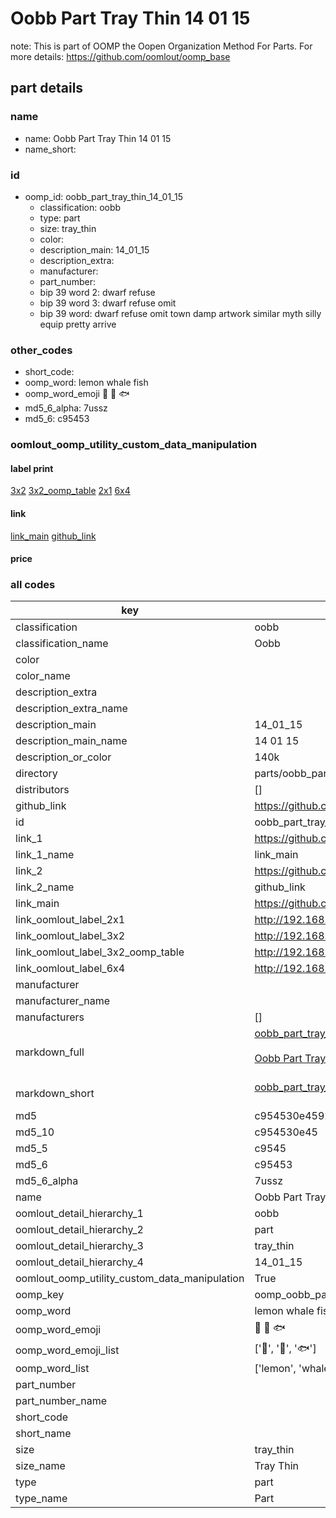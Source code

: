 # Oobb Part Tray Thin 14 01 15  

note: This is part of OOMP the Oopen Organization Method For Parts. For more details: https://github.com/oomlout/oomp_base

##  part details





### name
* name: Oobb Part Tray Thin 14 01 15
* name_short: 
### id
* oomp_id: oobb_part_tray_thin_14_01_15
  * classification: oobb
  * type: part
  * size: tray_thin
  * color: 
  * description_main: 14_01_15
  * description_extra: 
  * manufacturer: 
  * part_number: 
  * bip 39 word 2: dwarf refuse
  * bip 39 word 3: dwarf refuse omit
  * bip 39 word: dwarf refuse omit town damp artwork similar myth silly equip pretty arrive

### other_codes
* short_code: 
* oomp_word: lemon whale fish
* oomp_word_emoji :lemon: :whale: :fish:
* md5_6_alpha: 7ussz
* md5_6: c95453






### oomlout_oomp_utility_custom_data_manipulation
#### label print
[3x2](http://192.168.1.245:1112/?label=oomp%207ussz)
[3x2_oomp_table](http://192.168.1.107:1112/?label=oomp%207ussz)
[2x1](http://192.168.1.242:1112/?label=oomp%207ussz)
[6x4](http://192.168.1.55:1112/?label=oomp%207ussz)    

#### link

[link_main](https://github.com/oomlout/oomlout_oomp_current_version_messy/tree/main/parts/oobb_part_tray_thin_14_01_15) [github_link](https://github.com/oomlout/oomlout_oomp_part_src/tree/main/parts/oobb_part_tray_thin_14_01_15)                             

#### price







### all codes 
| key | value |  
| --- | --- |  
| classification | oobb |  
| classification_name | Oobb |  
| color |  |  
| color_name |  |  
| description_extra |  |  
| description_extra_name |  |  
| description_main | 14_01_15 |  
| description_main_name | 14 01 15 |  
| description_or_color | 140k |  
| directory | parts/oobb_part_tray_thin_14_01_15 |  
| distributors | [] |  
| github_link | https://github.com/oomlout/oomlout_oomp_part_src/tree/main/parts/oobb_part_tray_thin_14_01_15 |  
| id | oobb_part_tray_thin_14_01_15 |  
| link_1 | https://github.com/oomlout/oomlout_oomp_current_version_messy/tree/main/parts/oobb_part_tray_thin_14_01_15 |  
| link_1_name | link_main |  
| link_2 | https://github.com/oomlout/oomlout_oomp_part_src/tree/main/parts/oobb_part_tray_thin_14_01_15 |  
| link_2_name | github_link |  
| link_main | https://github.com/oomlout/oomlout_oomp_current_version_messy/tree/main/parts/oobb_part_tray_thin_14_01_15 |  
| link_oomlout_label_2x1 | http://192.168.1.242:1112/?label=oomp%207ussz |  
| link_oomlout_label_3x2 | http://192.168.1.245:1112/?label=oomp%207ussz |  
| link_oomlout_label_3x2_oomp_table | http://192.168.1.107:1112/?label=oomp%207ussz |  
| link_oomlout_label_6x4 | http://192.168.1.55:1112/?label=oomp%207ussz |  
| manufacturer |  |  
| manufacturer_name |  |  
| manufacturers | [] |  
| markdown_full | [oobb_part_tray_thin_14_01_15](https://github.com/oomlout/oomlout_oomp_current_version_messy/tree/main/parts/oobb_part_tray_thin_14_01_15)<br>[](https://github.com/oomlout/oomlout_oomp_current_version_messy/tree/main/parts/oobb_part_tray_thin_14_01_15)<br>[Oobb Part Tray Thin 14 01 15](https://github.com/oomlout/oomlout_oomp_current_version_messy/tree/main/parts/oobb_part_tray_thin_14_01_15)<br><br> |  
| markdown_short | [oobb_part_tray_thin_14_01_15](https://github.com/oomlout/oomlout_oomp_current_version_messy/tree/main/parts/oobb_part_tray_thin_14_01_15)<br><br> |  
| md5 | c954530e4592991c349b9e6534ed1a25 |  
| md5_10 | c954530e45 |  
| md5_5 | c9545 |  
| md5_6 | c95453 |  
| md5_6_alpha | 7ussz |  
| name | Oobb Part Tray Thin 14 01 15 |  
| oomlout_detail_hierarchy_1 | oobb |  
| oomlout_detail_hierarchy_2 | part |  
| oomlout_detail_hierarchy_3 | tray_thin |  
| oomlout_detail_hierarchy_4 | 14_01_15 |  
| oomlout_oomp_utility_custom_data_manipulation | True |  
| oomp_key | oomp_oobb_part_tray_thin_14_01_15 |  
| oomp_word | lemon whale fish |  
| oomp_word_emoji | :lemon: :whale: :fish: |  
| oomp_word_emoji_list | [':lemon:', ':whale:', ':fish:'] |  
| oomp_word_list | ['lemon', 'whale', 'fish'] |  
| part_number |  |  
| part_number_name |  |  
| short_code |  |  
| short_name |  |  
| size | tray_thin |  
| size_name | Tray Thin |  
| type | part |  
| type_name | Part |  
